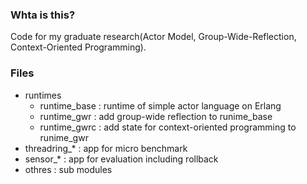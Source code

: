 ### Whta is this?
Code for my graduate research(Actor Model, Group-Wide-Reflection, Context-Oriented Programming).

### Files
- runtimes
  - runtime_base : runtime of simple actor language on Erlang
  - runtime_gwr : add group-wide reflection to runime_base
  - runtime_gwrc : add state for context-oriented programming to runime_gwr
- threadring_* : app for micro benchmark
- sensor_* : app for evaluation including rollback
- othres : sub modules
